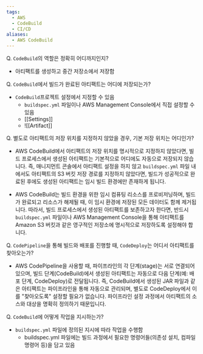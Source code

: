 ```yaml
---
tags:
  - AWS
  - CodeBuild
  - CI/CD
aliases:
  - AWS CodeBuild
---
```

Q. `CodeBuild`의 역할은 정확히 어디까지인지?
- 아티팩트를 생성하고 중간 저장소에서 저장함

Q. `CodeBuild`에서 빌드가 완료된 아티팩트는 어디에 저장되는가?
- `CodeBuild`프로젝트 설정에서 지정할 수 있음
	- `buildspec.yml` 파일이나 AWS Management Console에서 직접 설정할 수 있음
	- [[Settings]]
	- ![[Artifact]]

Q. 별도로 아티팩트의 저장 위치를 지정하지 않았을 경우, 기본 저장 위치는 어디인가?
- AWS CodeBuild에서 아티팩트의 저장 위치를 명시적으로 지정하지 않았다면, 빌드 프로세스에서 생성된 아티팩트는 기본적으로 어디에도 자동으로 저장되지 않습니다. 즉, 매니지먼트 콘솔에서 아티팩트 설정을 하지 않고 `buildspec.yml` 파일 내에서도 아티팩트의 S3 버킷 저장 경로를 지정하지 않았다면, 빌드가 성공적으로 완료된 후에도 생성된 아티팩트는 임시 빌드 환경에만 존재하게 됩니다.

- AWS CodeBuild는 빌드 환경을 위한 임시 컴퓨팅 리소스를 프로비저닝하며, 빌드가 완료되고 리소스가 해제될 때, 이 임시 환경에 저장된 모든 데이터도 함께 제거됩니다. 따라서, 빌드 프로세스에서 생성된 아티팩트를 보존하고자 한다면, 반드시 `buildspec.yml` 파일이나 AWS Management Console을 통해 아티팩트를 Amazon S3 버킷과 같은 영구적인 저장소에 명시적으로 저장하도록 설정해야 합니다.

Q. `CodePipeline`을 통해 빌드와 배포를 진행할 때, `CodeDeploy`는 어디서 아티팩트를 찾아오는가?
- AWS CodePipeline을 사용할 때, 파이프라인의 각 단계(stage)는 서로 연결되어 있으며, 빌드 단계(CodeBuild)에서 생성된 아티팩트는 자동으로 다음 단계(예: 배포 단계, CodeDeploy)로 전달됩니다. 즉, CodeBuild에서 생성된 JAR 파일과 같은 아티팩트는 파이프라인을 통해 자동으로 관리되며, 별도로 CodeDeploy에서 이를 "찾아오도록" 설정할 필요가 없습니다. 파이프라인 설정 과정에서 아티팩트의 소스와 대상을 명확히 정의하기 때문입니다.

Q. `CodeBuild`에 어떻게 작업을 지시하는가?
- `buildspec.yml` 파일에 정의된 지시에 따라 작업을 수행함
	- buildspec.yml 파일에는 빌드 과정에서 필요한 명령어들(의존성 설치, 컴파일 명령어 등)을 담고 있음